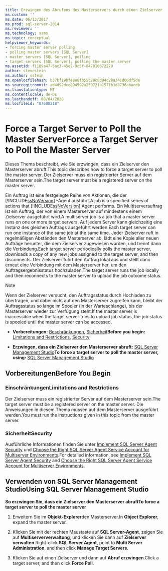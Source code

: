 ```yaml
---
title: Erzwingen des Abrufens des Masterservers durch einen Zielserver | Microsoft-Dokumentation
ms.custom: ''
ms.date: 06/13/2017
ms.prod: sql-server-2014
ms.reviewer: ''
ms.technology: ssms
ms.topic: conceptual
helpviewer_keywords:
- forcing master server polling
- polling master servers [SQL Server]
- master servers [SQL Server], polling
- target servers [SQL Server], polling the master server
ms.assetid: f1189a47-5ac3-45e2-9c5f-847810672279
author: stevestein
ms.author: sstein
ms.openlocfilehash: b37bf19bfe8e8fb55c29c8d94c28a341d06df5da
ms.sourcegitcommit: ad4d92dce894592a259721a1571b1d8736abacdb
ms.translationtype: MT
ms.contentlocale: de-DE
ms.lasthandoff: 08/04/2020
ms.locfileid: "87608218"
---
```

# <a name="force-a-target-server-to-poll-the-master-server"></a><span data-ttu-id="af13c-102">Force a Target Server to Poll the Master Server</span><span class="sxs-lookup"><span data-stu-id="af13c-102">Force a Target Server to Poll the Master Server</span></span>
  <span data-ttu-id="af13c-103">Dieses Thema beschreibt, wie Sie erzwingen, dass ein Zielserver den Masterserver abruft.</span><span class="sxs-lookup"><span data-stu-id="af13c-103">This topic describes how to force a target server to poll the master server.</span></span> <span data-ttu-id="af13c-104">Der Zielserver muss ein registrierter Server auf dem Masterserver sein.</span><span class="sxs-lookup"><span data-stu-id="af13c-104">The target server must be a registered server on the master server.</span></span>  
  
 <span data-ttu-id="af13c-105">Ein Auftrag ist eine festgelegte Reihe von Aktionen, die der [!INCLUDE[ssNoVersion](../../includes/ssnoversion-md.md)] -Agent ausführt.</span><span class="sxs-lookup"><span data-stu-id="af13c-105">A job is a specified series of actions that [!INCLUDE[ssNoVersion](../../includes/ssnoversion-md.md)] Agent performs.</span></span> <span data-ttu-id="af13c-106">Ein Multiserverauftrag ist ein Auftrag, der von einem Masterserver auf mindestens einem Zielserver ausgeführt wird.</span><span class="sxs-lookup"><span data-stu-id="af13c-106">A multiserver job is a job that a master server runs on one or more target servers.</span></span> <span data-ttu-id="af13c-107">Auf jedem Server kann gleichzeitig eine Instanz des gleichen Auftrags ausgeführt werden.</span><span class="sxs-lookup"><span data-stu-id="af13c-107">Each target server can run one instance of the same job at the same time.</span></span> <span data-ttu-id="af13c-108">Jeder Zielserver ruft in regelmäßigen Abständen den Masterserver ab, lädt eine Kopie aller neuen Aufträge herunter, die dem Zielserver zugewiesen wurden, und trennt dann die Verbindung.</span><span class="sxs-lookup"><span data-stu-id="af13c-108">Each target server periodically polls the master server, downloads a copy of any new jobs assigned to the target server, and then disconnects.</span></span> <span data-ttu-id="af13c-109">Der Zielserver führt den Auftrag lokal aus und stellt dann erneut eine Verbindung mit dem Masterserver her, um den Auftragsergebnisstatus hochzuladen.</span><span class="sxs-lookup"><span data-stu-id="af13c-109">The target server runs the job locally and then reconnects to the master server to upload the job outcome status.</span></span>  
  
> [!NOTE]  
>  <span data-ttu-id="af13c-110">Wenn der Zielserver versucht, den Auftragsstatus durch Hochladen zu übertragen, und dabei nicht auf den Masterserver zugreifen kann, bleibt der Auftragsstatus so lange im Spooler (in der Warteschlange), bis der Masterserver wieder zur Verfügung steht.</span><span class="sxs-lookup"><span data-stu-id="af13c-110">If the master server is inaccessible when the target server tries to upload job status, the job status is spooled until the master server can be accessed.</span></span>  
  
-   <span data-ttu-id="af13c-111">**Vorbereitungen:**  [Beschränkungen](#Restrictions), [Sicherheit](#Security)</span><span class="sxs-lookup"><span data-stu-id="af13c-111">**Before you begin:**  [Limitations and Restrictions](#Restrictions), [Security](#Security)</span></span>  
  
-   <span data-ttu-id="af13c-112">**Erzwingen, dass ein Zielserver den Masterserver abruft:**  [SQL Server Management Studio](#SSMS)</span><span class="sxs-lookup"><span data-stu-id="af13c-112">**To force a target server to poll the master server, using:**  [SQL Server Management Studio](#SSMS)</span></span>  
  
##  <a name="before-you-begin"></a><a name="BeforeYouBegin"></a> <span data-ttu-id="af13c-113">Vorbereitungen</span><span class="sxs-lookup"><span data-stu-id="af13c-113">Before You Begin</span></span>  
  
###  <a name="limitations-and-restrictions"></a><a name="Restrictions"></a> <span data-ttu-id="af13c-114">Einschränkungen</span><span class="sxs-lookup"><span data-stu-id="af13c-114">Limitations and Restrictions</span></span>  
 <span data-ttu-id="af13c-115">Der Zielserver muss ein registrierter Server auf dem Masterserver sein.</span><span class="sxs-lookup"><span data-stu-id="af13c-115">The target server must be a registered server on the master server.</span></span> <span data-ttu-id="af13c-116">Die Anweisungen in diesem Thema müssen auf dem Masterserver ausgeführt werden.</span><span class="sxs-lookup"><span data-stu-id="af13c-116">You must run the instructions given in this topic from the master server.</span></span>  
  
###  <a name="security"></a><a name="Security"></a> <span data-ttu-id="af13c-117">Sicherheit</span><span class="sxs-lookup"><span data-stu-id="af13c-117">Security</span></span>  
 <span data-ttu-id="af13c-118">Ausführliche Informationen finden Sie unter [Implement SQL Server Agent Security](implement-sql-server-agent-security.md) und [Choose the Right SQL Server Agent Service Account for Multiserver Environments](choose-the-right-sql-server-agent-service-account-for-multiserver-environments.md).</span><span class="sxs-lookup"><span data-stu-id="af13c-118">For detailed information, see [Implement SQL Server Agent Security](implement-sql-server-agent-security.md) and [Choose the Right SQL Server Agent Service Account for Multiserver Environments](choose-the-right-sql-server-agent-service-account-for-multiserver-environments.md).</span></span>  
  
##  <a name="using-sql-server-management-studio"></a><a name="SSMS"></a> <span data-ttu-id="af13c-119">Verwenden von SQL Server Management Studio</span><span class="sxs-lookup"><span data-stu-id="af13c-119">Using SQL Server Management Studio</span></span>  
 <span data-ttu-id="af13c-120">**So erzwingen Sie, dass ein Zielserver den Masterserver abruft**</span><span class="sxs-lookup"><span data-stu-id="af13c-120">**To force a target server to poll the master server**</span></span>  
  
1.  <span data-ttu-id="af13c-121">Erweitern Sie im **Objekt-Explorer**den Masterserver.</span><span class="sxs-lookup"><span data-stu-id="af13c-121">In **Object Explorer**, expand the master server.</span></span>  
  
2.  <span data-ttu-id="af13c-122">Klicken Sie mit der rechten Maustaste auf **SQL Server-Agent**, zeigen Sie auf **Multiserververwaltung**, und klicken Sie dann auf **Zielserver verwalten**.</span><span class="sxs-lookup"><span data-stu-id="af13c-122">Right-click **SQL Server Agent**, point to **Multi Server Administration**, and then click **Manage Target Servers**.</span></span>  
  
3.  <span data-ttu-id="af13c-123">Klicken Sie auf einen Zielserver und dann auf **Abruf erzwingen**.</span><span class="sxs-lookup"><span data-stu-id="af13c-123">Click a target server, and then click **Force Poll**.</span></span>  
  
  
